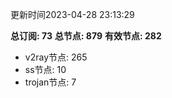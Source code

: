 更新时间2023-04-28 23:13:29

**总订阅: 73**
**总节点: 879**
**有效节点: 282**
- v2ray节点: 265
- ss节点: 10
- trojan节点: 7
